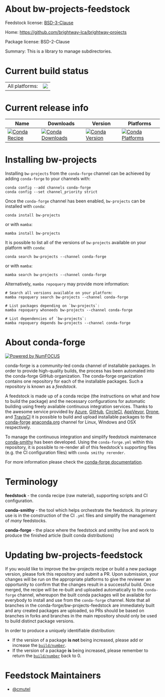 About bw-projects-feedstock
===========================

Feedstock license: [BSD-3-Clause](https://github.com/conda-forge/bw-projects-feedstock/blob/main/LICENSE.txt)

Home: https://github.com/brightway-lca/brightway-projects

Package license: BSD-2-Clause

Summary: This is a library to manage subdirectories.

Current build status
====================


<table><tr><td>All platforms:</td>
    <td>
      <a href="https://dev.azure.com/conda-forge/feedstock-builds/_build/latest?definitionId=20170&branchName=main">
        <img src="https://dev.azure.com/conda-forge/feedstock-builds/_apis/build/status/bw-projects-feedstock?branchName=main">
      </a>
    </td>
  </tr>
</table>

Current release info
====================

| Name | Downloads | Version | Platforms |
| --- | --- | --- | --- |
| [![Conda Recipe](https://img.shields.io/badge/recipe-bw--projects-green.svg)](https://anaconda.org/conda-forge/bw-projects) | [![Conda Downloads](https://img.shields.io/conda/dn/conda-forge/bw-projects.svg)](https://anaconda.org/conda-forge/bw-projects) | [![Conda Version](https://img.shields.io/conda/vn/conda-forge/bw-projects.svg)](https://anaconda.org/conda-forge/bw-projects) | [![Conda Platforms](https://img.shields.io/conda/pn/conda-forge/bw-projects.svg)](https://anaconda.org/conda-forge/bw-projects) |

Installing bw-projects
======================

Installing `bw-projects` from the `conda-forge` channel can be achieved by adding `conda-forge` to your channels with:

```
conda config --add channels conda-forge
conda config --set channel_priority strict
```

Once the `conda-forge` channel has been enabled, `bw-projects` can be installed with `conda`:

```
conda install bw-projects
```

or with `mamba`:

```
mamba install bw-projects
```

It is possible to list all of the versions of `bw-projects` available on your platform with `conda`:

```
conda search bw-projects --channel conda-forge
```

or with `mamba`:

```
mamba search bw-projects --channel conda-forge
```

Alternatively, `mamba repoquery` may provide more information:

```
# Search all versions available on your platform:
mamba repoquery search bw-projects --channel conda-forge

# List packages depending on `bw-projects`:
mamba repoquery whoneeds bw-projects --channel conda-forge

# List dependencies of `bw-projects`:
mamba repoquery depends bw-projects --channel conda-forge
```


About conda-forge
=================

[![Powered by
NumFOCUS](https://img.shields.io/badge/powered%20by-NumFOCUS-orange.svg?style=flat&colorA=E1523D&colorB=007D8A)](https://numfocus.org)

conda-forge is a community-led conda channel of installable packages.
In order to provide high-quality builds, the process has been automated into the
conda-forge GitHub organization. The conda-forge organization contains one repository
for each of the installable packages. Such a repository is known as a *feedstock*.

A feedstock is made up of a conda recipe (the instructions on what and how to build
the package) and the necessary configurations for automatic building using freely
available continuous integration services. Thanks to the awesome service provided by
[Azure](https://azure.microsoft.com/en-us/services/devops/), [GitHub](https://github.com/),
[CircleCI](https://circleci.com/), [AppVeyor](https://www.appveyor.com/),
[Drone](https://cloud.drone.io/welcome), and [TravisCI](https://travis-ci.com/)
it is possible to build and upload installable packages to the
[conda-forge](https://anaconda.org/conda-forge) [anaconda.org](https://anaconda.org/)
channel for Linux, Windows and OSX respectively.

To manage the continuous integration and simplify feedstock maintenance
[conda-smithy](https://github.com/conda-forge/conda-smithy) has been developed.
Using the ``conda-forge.yml`` within this repository, it is possible to re-render all of
this feedstock's supporting files (e.g. the CI configuration files) with ``conda smithy rerender``.

For more information please check the [conda-forge documentation](https://conda-forge.org/docs/).

Terminology
===========

**feedstock** - the conda recipe (raw material), supporting scripts and CI configuration.

**conda-smithy** - the tool which helps orchestrate the feedstock.
                   Its primary use is in the construction of the CI ``.yml`` files
                   and simplify the management of *many* feedstocks.

**conda-forge** - the place where the feedstock and smithy live and work to
                  produce the finished article (built conda distributions)


Updating bw-projects-feedstock
==============================

If you would like to improve the bw-projects recipe or build a new
package version, please fork this repository and submit a PR. Upon submission,
your changes will be run on the appropriate platforms to give the reviewer an
opportunity to confirm that the changes result in a successful build. Once
merged, the recipe will be re-built and uploaded automatically to the
`conda-forge` channel, whereupon the built conda packages will be available for
everybody to install and use from the `conda-forge` channel.
Note that all branches in the conda-forge/bw-projects-feedstock are
immediately built and any created packages are uploaded, so PRs should be based
on branches in forks and branches in the main repository should only be used to
build distinct package versions.

In order to produce a uniquely identifiable distribution:
 * If the version of a package **is not** being increased, please add or increase
   the [``build/number``](https://docs.conda.io/projects/conda-build/en/latest/resources/define-metadata.html#build-number-and-string).
 * If the version of a package **is** being increased, please remember to return
   the [``build/number``](https://docs.conda.io/projects/conda-build/en/latest/resources/define-metadata.html#build-number-and-string)
   back to 0.

Feedstock Maintainers
=====================

* [@cmutel](https://github.com/cmutel/)

